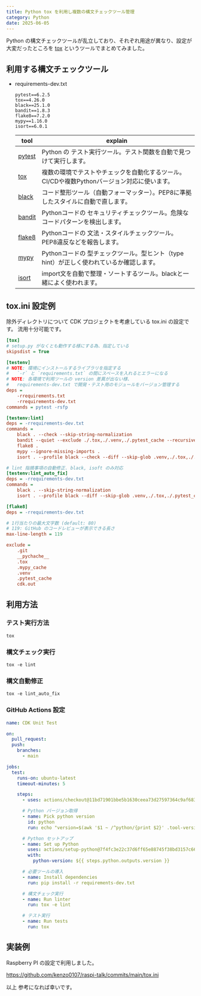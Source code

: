 ```yaml
---
title: Python tox を利用し複数の構文チェックツール管理
category: Python
date: 2025-06-05
---
```


Python の構文チェックツールが乱立しており、それぞれ用途が異なり、設定が大変だったところを [tox](https://tox.wiki/) というツールでまとめてみました。

## 利用する構文チェックツール

- requirements-dev.txt

    ```
    pytest==6.2.5
    tox==4.26.0
    black==25.1.0
    bandit==1.8.3
    flake8==7.2.0
    mypy==1.16.0
    isort==6.0.1
    ```

    | tool | explain |
    |---|---|
    | [pytest](https://docs.pytest.org/) | Python の テスト実行ツール。テスト関数を自動で見つけて実行します。 |
    | [tox](https://tox.wiki/) | 複数の環境でテストやチェックを自動化するツール。CI/CDや複数Pythonバージョン対応に使います。 |
    | [black](https://github.com/psf/black) | コード整形ツール（自動フォーマッター）。PEP8に準拠したスタイルに自動で直します。 |
    | [bandit](https://bandit.readthedocs.io/en/latest/) | Pythonコードの セキュリティチェックツール。危険なコードパターンを検出します。 |
    | [flake8](https://flake8.pycqa.org/) | Pythonコードの 文法・スタイルチェックツール。PEP8違反などを報告します。 |
    | [mypy](https://mypy-lang.org) | Pythonコードの 型チェックツール。型ヒント（type hint）が正しく使われているか確認します。 |
    | [isort](https://pycqa.github.io/isort/) | import文を自動で整理・ソートするツール。blackと一緒によく使われます。 |

## tox.ini 設定例

除外ディレクトリについて CDK プロジェクトを考慮している tox.ini の設定です。
流用十分可能です。

```ini
[tox]
# setup.py がなくとも動作する様にする為、指定している
skipsdist = True

[testenv]
# NOTE: 環境にインストールするライブラリを指定する
#   `-r` と `requirements.txt` の間にスペースを入れるとエラーになる
# NOTE: 各環境で利用ツールの version 差異が出ない様、
#   requirements-dev.txt で開発・テスト用のモジュールをバージョン管理する
deps =
    -rrequirements.txt
    -rrequirements-dev.txt
commands = pytest -rsfp

[testenv:lint]
deps = -rrequirements-dev.txt
commands =
    black . --check --skip-string-normalization
    bandit --quiet --exclude ./.tox,./.venv,./.pytest_cache --recursive .
    flake8 .
    mypy --ignore-missing-imports .
    isort . --profile black --check --diff --skip-glob .venv,./.tox,./.pytest_cache

# lint 指摘事項の自動修正. black, isoft のみ対応
[testenv:lint_auto_fix]
deps = -rrequirements-dev.txt
commands =
    black . --skip-string-normalization
    isort . --profile black --diff --skip-glob .venv,./.tox,./.pytest_cache

[flake8]
deps = -rrequirements-dev.txt

# 1行当たりの最大文字数 (default: 80)
# 119: GitHub のコードレビューが表示できる長さ
max-line-length = 119

exclude =
    .git
    __pychache__
    .tox
    .mypy_cache
    .venv
    .pytest_cache
    cdk.out
```

## 利用方法

### テスト実行方法

```shell
tox
```

### 構文チェック実行

```shell
tox -e lint
```

### 構文自動修正

```shell
tox -e lint_auto_fix
```

### GitHub Actions 設定

```yaml
name: CDK Unit Test

on:
  pull_request:
  push:
    branches:
      - main

jobs:
  test:
    runs-on: ubuntu-latest
    timeout-minutes: 5

    steps:
      - uses: actions/checkout@11bd71901bbe5b1630ceea73d27597364c9af683 # v4.2.2

      # Python バージョン取得
      - name: Pick python version
        id: python
        run: echo "version=$(awk '$1 ~ /^python/{print $2}' .tool-versions)" >> $GITHUB_OUTPUT

      # Python セットアップ
      - name: Set up Python
        uses: actions/setup-python@7f4fc3e22c37d6ff65e88745f38bd3157c663f7c # v4.9.1
        with:
          python-version: ${{ steps.python.outputs.version }}

      # 必要ツールの導入
      - name: Install dependencies
        run: pip install -r requirements-dev.txt

      # 構文チェック実行
      - name: Run linter
        run: tox -e lint

      # テスト実行
      - name: Run tests
        run: tox
```

## 実装例

Raspberry PI の設定で利用しました。

https://github.com/kenzo0107/raspi-talk/commits/main/tox.ini

以上
参考になれば幸いです。
